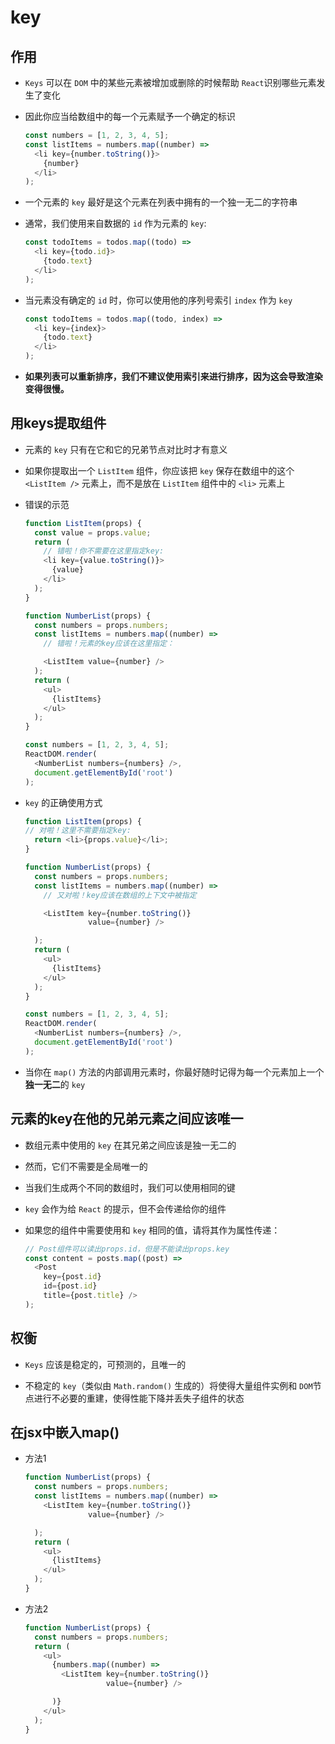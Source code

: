 # key

## 作用

+ `Keys` 可以在 `DOM` 中的某些元素被增加或删除的时候帮助 `React`识别哪些元素发生了变化

+ 因此你应当给数组中的每一个元素赋予一个确定的标识

  ```js
  const numbers = [1, 2, 3, 4, 5];
  const listItems = numbers.map((number) =>
    <li key={number.toString()}>
      {number}
    </li>
  );
  ```

+ 一个元素的 `key` 最好是这个元素在列表中拥有的一个独一无二的字符串

+ 通常，我们使用来自数据的 `id` 作为元素的 `key`:

  ```js
  const todoItems = todos.map((todo) =>
    <li key={todo.id}>
      {todo.text}
    </li>
  );
  ```

+ 当元素没有确定的 `id` 时，你可以使用他的序列号索引 `index` 作为 `key`

  ```js
  const todoItems = todos.map((todo, index) =>
    <li key={index}>
      {todo.text}
    </li>
  );
  ```

+ **如果列表可以重新排序，我们不建议使用索引来进行排序，因为这会导致渲染变得很慢。**

## 用keys提取组件

+ 元素的 `key` 只有在它和它的兄弟节点对比时才有意义

+ 如果你提取出一个 `ListItem` 组件，你应该把 `key` 保存在数组中的这个 `<ListItem />` 元素上，而不是放在 `ListItem` 组件中的 `<li>` 元素上

+ 错误的示范

  ```js
  function ListItem(props) {
    const value = props.value;
    return (
      // 错啦！你不需要在这里指定key:
      <li key={value.toString()}>
        {value}
      </li>
    );
  }

  function NumberList(props) {
    const numbers = props.numbers;
    const listItems = numbers.map((number) =>
      // 错啦！元素的key应该在这里指定：

      <ListItem value={number} />
    );
    return (
      <ul>
        {listItems}
      </ul>
    );
  }

  const numbers = [1, 2, 3, 4, 5];
  ReactDOM.render(
    <NumberList numbers={numbers} />,
    document.getElementById('root')
  );
  ```

+ `key` 的正确使用方式

  ```js
  function ListItem(props) {
  // 对啦！这里不需要指定key:
    return <li>{props.value}</li>;
  }

  function NumberList(props) {
    const numbers = props.numbers;
    const listItems = numbers.map((number) =>
      // 又对啦！key应该在数组的上下文中被指定

      <ListItem key={number.toString()}
                value={number} />

    );
    return (
      <ul>
        {listItems}
      </ul>
    );
  }

  const numbers = [1, 2, 3, 4, 5];
  ReactDOM.render(
    <NumberList numbers={numbers} />,
    document.getElementById('root')
  );
  ```

+ 当你在 `map()` 方法的内部调用元素时，你最好随时记得为每一个元素加上一个**独一无二**的 `key`

## 元素的key在他的兄弟元素之间应该唯一

+ 数组元素中使用的 `key` 在其兄弟之间应该是独一无二的

+ 然而，它们不需要是全局唯一的

+ 当我们生成两个不同的数组时，我们可以使用相同的键

+ `key` 会作为给 `React` 的提示，但不会传递给你的组件

+ 如果您的组件中需要使用和 `key` 相同的值，请将其作为属性传递：

  ```js
  // Post组件可以读出props.id，但是不能读出props.key
  const content = posts.map((post) =>
    <Post
      key={post.id}
      id={post.id}
      title={post.title} />
  );
  ```

## 权衡

+ `Keys` 应该是稳定的，可预测的，且唯一的

+ 不稳定的 `key`（类似由 `Math.random()` 生成的）将使得大量组件实例和 `DOM`节点进行不必要的重建，使得性能下降并丢失子组件的状态

## 在jsx中嵌入map()

+ 方法1

  ```js
  function NumberList(props) {
    const numbers = props.numbers;
    const listItems = numbers.map((number) =>
      <ListItem key={number.toString()}
                value={number} />

    );
    return (
      <ul>
        {listItems}
      </ul>
    );
  }
  ```

+ 方法2

  ```js
  function NumberList(props) {
    const numbers = props.numbers;
    return (
      <ul>
        {numbers.map((number) =>
          <ListItem key={number.toString()}
                    value={number} />

        )}
      </ul>
    );
  }
  ```
